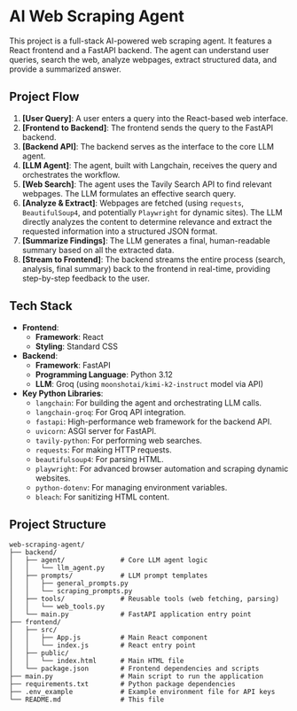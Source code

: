 # AI Web Scraping Agent

This project is a full-stack AI-powered web scraping agent. It features a React frontend and a FastAPI backend. The agent can understand user queries, search the web, analyze webpages, extract structured data, and provide a summarized answer.

## Project Flow

1.  **[User Query]**: A user enters a query into the React-based web interface.
2.  **[Frontend to Backend]**: The frontend sends the query to the FastAPI backend.
3.  **[Backend API]**: The backend serves as the interface to the core LLM agent.
4.  **[LLM Agent]**: The agent, built with Langchain, receives the query and orchestrates the workflow.
5.  **[Web Search]**: The agent uses the Tavily Search API to find relevant webpages. The LLM formulates an effective search query.
6.  **[Analyze & Extract]**: Webpages are fetched (using `requests`, `BeautifulSoup4`, and potentially `Playwright` for dynamic sites). The LLM directly analyzes the content to determine relevance and extract the requested information into a structured JSON format.
7.  **[Summarize Findings]**: The LLM generates a final, human-readable summary based on all the extracted data.
8.  **[Stream to Frontend]**: The backend streams the entire process (search, analysis, final summary) back to the frontend in real-time, providing step-by-step feedback to the user.

## Tech Stack

*   **Frontend**:
    *   **Framework**: React
    *   **Styling**: Standard CSS
*   **Backend**:
    *   **Framework**: FastAPI
    *   **Programming Language**: Python 3.12
    *   **LLM**: Groq (using `moonshotai/kimi-k2-instruct` model via API)
*   **Key Python Libraries**:
    *   `langchain`: For building the agent and orchestrating LLM calls.
    *   `langchain-groq`: For Groq API integration.
    *   `fastapi`: High-performance web framework for the backend API.
    *   `uvicorn`: ASGI server for FastAPI.
    *   `tavily-python`: For performing web searches.
    *   `requests`: For making HTTP requests.
    *   `beautifulsoup4`: For parsing HTML.
    *   `playwright`: For advanced browser automation and scraping dynamic websites.
    *   `python-dotenv`: For managing environment variables.
    *   `bleach`: For sanitizing HTML content.

## Project Structure

```
web-scraping-agent/
├── backend/
│   ├── agent/              # Core LLM agent logic
│   │   └── llm_agent.py
│   ├── prompts/            # LLM prompt templates
│   │   ├── general_prompts.py
│   │   └── scraping_prompts.py
│   ├── tools/              # Reusable tools (web fetching, parsing)
│   │   └── web_tools.py
│   └── main.py             # FastAPI application entry point
├── frontend/
│   ├── src/
│   │   ├── App.js          # Main React component
│   │   └── index.js        # React entry point
│   ├── public/
│   │   └── index.html      # Main HTML file
│   └── package.json        # Frontend dependencies and scripts
├── main.py                 # Main script to run the application
├── requirements.txt        # Python package dependencies
├── .env_example            # Example environment file for API keys
└── README.md               # This file
```